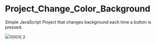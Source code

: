 # Project_Change_Color_Background

Simple JavaScript Project that changes background each time a button is pressed.

![이미지 2](https://user-images.githubusercontent.com/40853793/107919695-1956a200-6faf-11eb-9ef6-d3c83536d44f.png)
